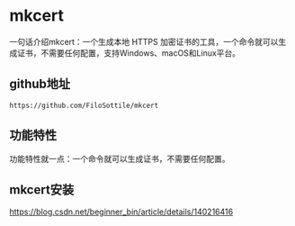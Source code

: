 # mkcert

一句话介绍mkcert：一个生成本地 HTTPS 加密证书的工具，一个命令就可以生成证书，不需要任何配置，支持Windows、macOS和Linux平台。

## github地址
```
https://github.com/FiloSottile/mkcert
```

## 功能特性

功能特性就一点：一个命令就可以生成证书，不需要任何配置。

## mkcert安装


https://blog.csdn.net/beginner_bin/article/details/140216416
